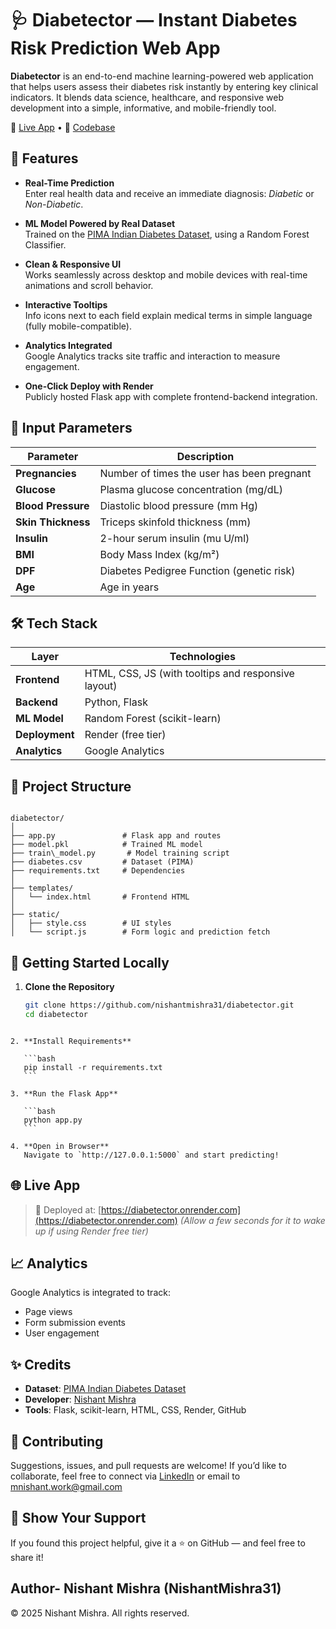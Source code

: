 # 🩺 Diabetector — Instant Diabetes Risk Prediction Web App

**Diabetector** is an end-to-end machine learning-powered web application that helps users assess their diabetes risk instantly by entering key clinical indicators. It blends data science, healthcare, and responsive web development into a simple, informative, and mobile-friendly tool.

🚀 [Live App](https://diabetector.onrender.com) • 🧠 [Codebase](https://github.com/nishantmishra31/diabetector)

## 🧩 Features

- **Real-Time Prediction**  
  Enter real health data and receive an immediate diagnosis: *Diabetic* or *Non-Diabetic*.

- **ML Model Powered by Real Dataset**  
  Trained on the [PIMA Indian Diabetes Dataset](https://www.kaggle.com/datasets/uciml/pima-indians-diabetes-database), using a Random Forest Classifier.

- **Clean & Responsive UI**  
  Works seamlessly across desktop and mobile devices with real-time animations and scroll behavior.

- **Interactive Tooltips**  
  Info icons next to each field explain medical terms in simple language (fully mobile-compatible).

- **Analytics Integrated**  
  Google Analytics tracks site traffic and interaction to measure engagement.

- **One-Click Deploy with Render**  
  Publicly hosted Flask app with complete frontend-backend integration.

## 🧠 Input Parameters

| Parameter         | Description                                  |
|------------------|----------------------------------------------|
| **Pregnancies**   | Number of times the user has been pregnant   |
| **Glucose**       | Plasma glucose concentration (mg/dL)         |
| **Blood Pressure**| Diastolic blood pressure (mm Hg)             |
| **Skin Thickness**| Triceps skinfold thickness (mm)              |
| **Insulin**       | 2-hour serum insulin (mu U/ml)               |
| **BMI**           | Body Mass Index (kg/m²)                      |
| **DPF**           | Diabetes Pedigree Function (genetic risk)    |
| **Age**           | Age in years                                 |

## 🛠️ Tech Stack

| Layer        | Technologies              |
|--------------|---------------------------|
| **Frontend** | HTML, CSS, JS (with tooltips and responsive layout) |
| **Backend**  | Python, Flask             |
| **ML Model** | Random Forest (scikit-learn) |
| **Deployment** | Render (free tier)      |
| **Analytics** | Google Analytics         |

## 📁 Project Structure

```

diabetector/
│
├── app.py               # Flask app and routes
├── model.pkl            # Trained ML model
├── train\_model.py       # Model training script
├── diabetes.csv         # Dataset (PIMA)
├── requirements.txt     # Dependencies
│
├── templates/
│   └── index.html       # Frontend HTML
│
├── static/
│   ├── style.css        # UI styles
│   └── script.js        # Form logic and prediction fetch

````

## 🚀 Getting Started Locally

1. **Clone the Repository**
   ```bash
   git clone https://github.com/nishantmishra31/diabetector.git
   cd diabetector
````

2. **Install Requirements**

   ```bash
   pip install -r requirements.txt
   ```

3. **Run the Flask App**

   ```bash
   python app.py
   ```

4. **Open in Browser**
   Navigate to `http://127.0.0.1:5000` and start predicting!

````

## 🌐 Live App

> 🧪 Deployed at: [https://diabetector.onrender.com](https://diabetector.onrender.com)
> *(Allow a few seconds for it to wake up if using Render free tier)*

## 📈 Analytics

Google Analytics is integrated to track:

* Page views
* Form submission events
* User engagement

## ✨ Credits

* **Dataset**: [PIMA Indian Diabetes Dataset](https://www.kaggle.com/datasets/uciml/pima-indians-diabetes-database)
* **Developer**: [Nishant Mishra](https://linkedin.com/in/nishantmishra31)
* **Tools**: Flask, scikit-learn, HTML, CSS, Render, GitHub

## 🤝 Contributing

Suggestions, issues, and pull requests are welcome!
If you’d like to collaborate, feel free to connect via [LinkedIn](https://linkedin.com/in/nishant-mishra-) or email to mnishant.work@gmail.com

## 🌟 Show Your Support

If you found this project helpful, give it a ⭐ on GitHub — and feel free to share it!

## Author- Nishant Mishra (NishantMishra31)

© 2025 Nishant Mishra. All rights reserved.


